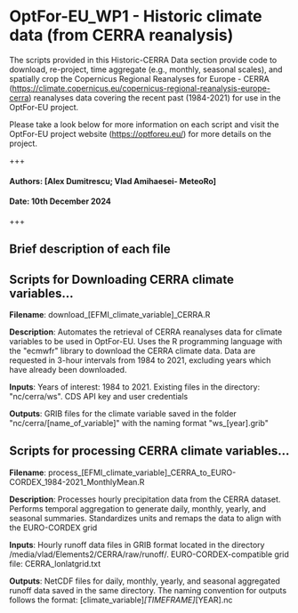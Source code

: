 # OptFor-EU_WP1 - Historic climate data (from CERRA reanalysis)

The scripts provided in this Historic-CERRA Data section provide code to download, re-project, time aggregate (e.g., monthly, seasonal scales), and spatially crop the Copernicus Regional Reanalyses for Europe - CERRA (https://climate.copernicus.eu/copernicus-regional-reanalysis-europe-cerra) reanalyses data covering the recent past (1984-2021) for use in the OptFor-EU project. 

Please take a look below for more information on each script and visit the OptFor-EU project website (https://optforeu.eu/) for more details on the project.

+++

#### Authors: [Alex Dumitrescu; Vlad Amihaesei- MeteoRo]

#### Date: 10th December 2024

+++

## Brief description of each file

## Scripts for Downloading CERRA climate variables...

__Filename__: download_[EFMI_climate_variable]_CERRA.R

__Description__: Automates the retrieval of CERRA reanalyses data for climate variables to be used in OptFor-EU. 
                 Uses the R programming language with the "ecmwfr" library to download the CERRA climate data.
                 Data are requested in 3-hour intervals from 1984 to 2021, excluding years which have already been downloaded.

__Inputs__: Years of interest: 1984 to 2021.
            Existing files in the directory: "nc/cerra/ws".
            CDS API key and user credentials

__Outputs__: GRIB files for the climate variable saved in the folder "nc/cerra/[name_of_variable]" with the naming format "ws_[year].grib"
##

## Scripts for processing CERRA climate variables...

__Filename__: process_[EFMI_climate_variable]_CERRA_to_EURO-CORDEX_1984-2021_MonthlyMean.R

__Description__: Processes hourly precipitation data from the CERRA dataset.
                 Performs temporal aggregation to generate daily, monthly, yearly, and seasonal summaries.
                 Standardizes units and remaps the data to align with the EURO-CORDEX grid

__Inputs__: Hourly runoff data files in GRIB format located in the directory /media/vlad/Elements2/CERRA/raw/runoff/.
            EURO-CORDEX-compatible grid file: CERRA_lonlatgrid.txt
            
__Outputs__: NetCDF files for daily, monthly, yearly, and seasonal aggregated runoff data saved in the same directory.
             The naming convention for outputs follows the format: [climate_variable]_[TIMEFRAME]_[YEAR].nc
##
